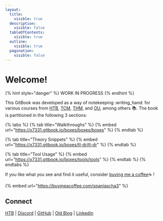 ```yaml
---
layout:
  title:
    visible: true
  description:
    visible: false
  tableOfContents:
    visible: true
  outline:
    visible: true
  pagination:
    visible: false
---
```


# Welcome!

{% hint style="danger" %}
WORK IN PROGRESS
{% endhint %}

This GitBook was developed as a way of notekeeping :writing\_hand: for various courses from [HTB](https://academy.hackthebox.com/), [TCM](https://academy.tcm-sec.com/), [THM](https://tryhackme.com/), and [OU](https://www.open.ac.uk/), among others :books:. The book is partitioned in the following 3 sections:

{% tabs %}
{% tab title="Walkthroughs" %}
{% embed url="https://x7331.gitbook.io/boxes/boxes/boxes" %}
{% endtab %}

{% tab title="Theory Snippets" %}
{% embed url="https://x7331.gitbook.io/boxes/tl-dr/tl-dr" %}
{% endtab %}

{% tab title="Tool Usage" %}
{% embed url="https://x7331.gitbook.io/boxes/tools/tools" %}
{% endtab %}
{% endtabs %}

If you like what you see and find it useful, consider [buying me a coffee](https://buymeacoffee.com/spaniascha3)☕ !

{% embed url="https://buymeacoffee.com/spaniascha3" %}

## Connect <a href="#about" id="about"></a>

[HTB](https://app.hackthebox.com/profile/1705946) | [Discord](https://discordapp.com/users/927863521700626462) | [GitHub](https://github.com/cspanias) | [Old Blog](https://cspanias.github.io/) | [LinkedIn](https://www.linkedin.com/in/charalamposspanias/)
